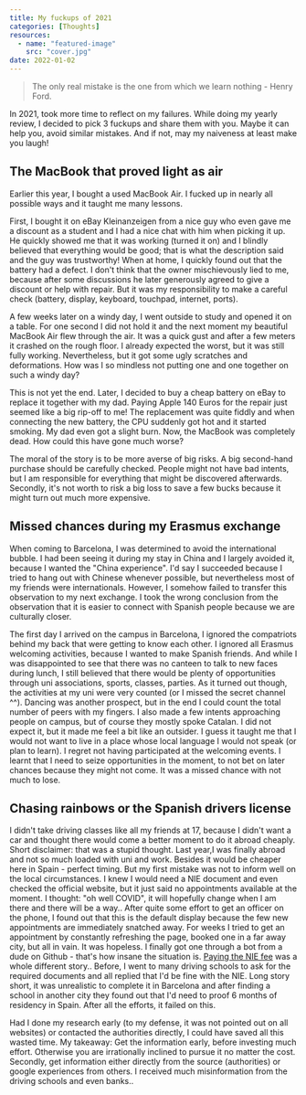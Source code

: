 ```yaml
---
title: My fuckups of 2021
categories: [Thoughts]
resources:
  - name: "featured-image"
    src: "cover.jpg"
date: 2022-01-02
---
```


> The only real mistake is the one from which we learn nothing - Henry Ford.

In 2021, took more time to reflect on my failures. While doing my yearly review, I decided to pick 3 fuckups and share them with you. Maybe it can help you, avoid similar mistakes. And if not, may my naiveness at least make you laugh!

## The MacBook that proved light as air
Earlier this year, I bought a used MacBook Air. I fucked up in nearly all possible ways and it taught me many lessons. 

First, I bought it on eBay Kleinanzeigen from a nice guy who even gave me a discount as a student and I had a nice chat with him when picking it up. He quickly showed me that it was working (turned it on) and I blindly believed that everything would be good; that is what the description said and the guy was trustworthy!
When at home, I quickly found out that the battery had a defect. I don't think that the owner mischievously lied to me, because after some discussions he later generously agreed to give a discount or help with repair.
But it was my responsibility to make a careful check (battery, display, keyboard, touchpad, internet, ports).

A few weeks later on a windy day, I went outside to study and opened it on a table. For one second I did not hold it and the next moment my beautiful MacBook Air flew through the air. It was a quick gust and after a few meters it crashed on the rough floor. 
I already expected the worst, but it was still fully working. Nevertheless, but it got some ugly scratches and deformations. How was I so mindless not putting one and one together on such a windy day?

This is not yet the end. Later, I decided to buy a cheap battery on eBay to replace it together with my dad. Paying Apple 140 Euros for the repair just seemed like a big rip-off to me!
The replacement was quite fiddly and when connecting the new battery, the CPU suddenly got hot and it started smoking. My dad even got a slight burn. Now, the MacBook was completely dead. How could this have gone much worse?

The moral of the story is to be more averse of big risks. A big second-hand purchase should be carefully checked. People might not have bad intents, but I am responsible for everything that might be discovered afterwards. Secondly, it's not worth to risk a big loss to save a few bucks because it might turn out much more expensive. 

## Missed chances during my Erasmus exchange
When coming to Barcelona, I was determined to avoid the international bubble. I had been seeing it during my stay in China and I largely avoided it, because I wanted the "China experience".  I'd say I succeeded because I tried to hang out with Chinese whenever possible, but nevertheless most of my friends were internationals. However, I somehow failed to transfer this observation to my next exchange. I took the wrong conclusion from the observation that it is easier to connect with Spanish people because we are culturally closer.

The first day I arrived on the campus in Barcelona, I ignored the compatriots behind my back that were getting to know each other. I ignored all Erasmus welcoming activities, because I wanted to make Spanish friends. And while I was disappointed to see that there was no canteen to talk to new faces during lunch, I still believed that there would be plenty of opportunities through uni associations, sports, classes, parties.
As it turned out though, the activities at my uni were very counted (or I missed the secret channel ^^). Dancing was another prospect, but in the end I could count the total number of peers with my fingers.
I also made a few intents approaching people on campus, but of course they mostly spoke Catalan. I did not expect it, but it made me feel a bit like an outsider. I guess it taught me that I would not want to live in a place whose local language I would not speak (or plan to learn).
I regret not having participated at the welcoming events. I learnt that I need to seize opportunities in the moment, to not bet on later chances because they might not come. It was a missed chance with not much to lose.

## Chasing rainbows or the Spanish drivers license
I didn't take driving classes like all my friends at 17, because I didn't want a car and thought there would come a better moment to do it abroad cheaply.
Short disclaimer: that was a stupid thought. Last year,I was finally abroad and not so much loaded with uni and work. Besides it would be cheaper here in Spain - perfect timing. But my first mistake was not to inform well on the local circumstances. I knew I would need a NIE document and even checked the official website, but it just said no appointments available at the moment. I thought: "oh well COVID", it will hopefully change when I am there and there will be a way.. After quite some effort to get an officer on the phone, I found out that this is the default display because the few new appointments are immediately snatched away. For weeks I tried to get an appointment by constantly refreshing the page, booked one in a far away city, but all in vain. It was hopeless. I finally got one through a bot from a dude on Github - that's how insane the situation is. [Paying the NIE fee](https://twitter.com/astobbe_/status/1448710106875629574) was a whole different story.. Before, I went to many driving schools to ask for the required documents and all replied that I'd be fine with the NIE. Long story short, it was unrealistic to complete it in Barcelona and after finding a school in another city they found out that I'd need to proof 6 months of residency in Spain. After all the efforts, it failed on this. 

Had I done my research early (to my defense, it was not pointed out on all websites) or contacted the authorities directly, I could have saved all this wasted time. My takeaway: Get the information early, before investing much effort. Otherwise you are irrationally inclined to pursue it no matter the cost. Secondly, get information either directly from the source (authorities) or google experiences from others. I received much misinformation from the driving schools and even banks..
